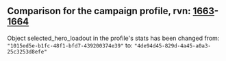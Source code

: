 ## Comparison for the campaign profile, rvn: [1663](https://github.com/PRO100KatYT/FortniteProfileRevisions/tree/main/profiles/campaign/1663%20campaign.json)-[1664](https://github.com/PRO100KatYT/FortniteProfileRevisions/tree/main/profiles/campaign/1664%20campaign.json)

Object selected_hero_loadout in the profile's stats has been changed from: `"1015ed5e-b1fc-48f1-bfd7-439200374e39"` to: `"4de94d45-829d-4a45-a0a3-25c3253d8efe"`
<br><br>
